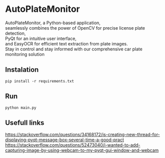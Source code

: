 # AutoPlateMonitor

AutoPlateMonitor, a Python-based application,   
seamlessly combines the power of OpenCV for precise license plate detection,   
PyQt for an intuitive user interface,   
and EasyOCR for efficient text extraction from plate images.   
Stay in control and stay informed with our comprehensive car plate monitoring solution


## Instalation

```
pip install -r requirements.txt
```

## Run

```
python main.py
```

## Usefull links
https://stackoverflow.com/questions/34168172/is-creating-new-thread-for-displaying-pyqt-message-box-several-time-a-good-pract
https://stackoverflow.com/questions/52473040/i-wanted-to-add-capturing-image-by-using-webcam-to-my-pyqt-gui-window-and-webcam